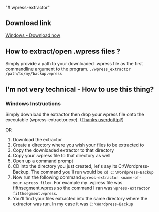 "# wpress-extractor" 


## Download link
[Windows - Download now](https://github.com/userdotttpl/wpress-extractor/blob/main/wpress-extractor.exe)


## How to extract/open .wpress files ?
Simply provide a path to your downloaded .wpress file as the first commandline argument to the program.
`./wpress_extractor /path/to/my/backup.wpress`

## I'm not very technical - How to use this thing?
### Windows Instructions

Simply download the extractor then drop your.wpress file onto the executable (wpress-extractor.exe). ([Thanks userdotttpl](https://github.com/userdotttpl)!)


OR


1. Download the extractor 
2. Create a directory where you wish your files to be extracted to
3. Copy the downloaded extractor to that directory
4. Copy your .wpress file to that directory as well
5. Open up a command prompt
6. CD into the directory you just created, let's say its C:\Wordpress-Backup. The command you'll run would be `cd C:\Wordpress-Backup`
7. Now run the following command `wpress-extractor <name-of-your.wpress file>`. For example my .wpress file was fifthsegment.wpress so the command I ran was `wpress-extractor fifthsegment.wpress`.
8. You'll find your files extracted into the same directory where the extractor was run. In my case it was `C:\Wordpress-Backup`

